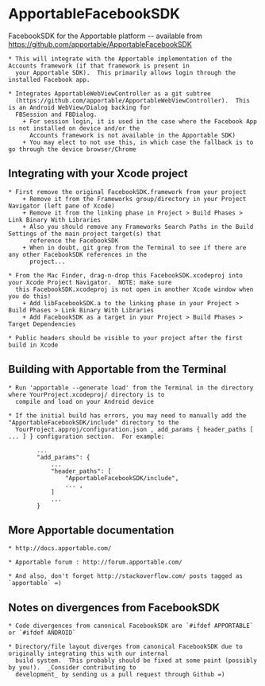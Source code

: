 ApportableFacebookSDK
=====================

FacebookSDK for the Apportable platform -- available from https://github.com/apportable/ApportableFacebookSDK

    * This will integrate with the Apportable implementation of the Accounts framework (if that framework is present in
      your Apportable SDK).  This primarily allows login through the installed Facebook app.

    * Integrates ApportableWebViewController as a git subtree
      (https://github.com/apportable/ApportableWebViewController).  This is an Android WebView/Dialog backing for
      FBSession and FBDialog.
        + For session login, it is used in the case where the Facebook App is not installed on device and/or the
          Accounts framework is not available in the Apportable SDK)
        + You may elect to not use this, in which case the fallback is to go through the device browser/Chrome

Integrating with your Xcode project
-----------------------------------

    * First remove the original FacebookSDK.framework from your project
        + Remove it from the Frameworks group/directory in your Project Navigator (left pane of Xcode)
        + Remove it from the linking phase in Project > Build Phases > Link Binary With Libraries
        + Also you should remove any Frameworks Search Paths in the Build Settings of the main project target(s) that
          reference the FacebookSDK
        + When in doubt, git grep from the Terminal to see if there are any other FacebookSDK references in the
          project...

    * From the Mac Finder, drag-n-drop this FacebookSDK.xcodeproj into your Xcode Project Navigator.  NOTE: make sure
      this FacebookSDK.xcodeproj is not open in another Xcode window when you do this!
        + Add libFacebookSDK.a to the linking phase in your Project > Build Phases > Link Binary With Libraries
        + Add FacebookSDK as a target in your Project > Build Phases > Target Dependencies

    * Public headers should be visible to your project after the first build in Xcode

Building with Apportable from the Terminal
------------------------------------------

    * Run 'apportable --generate load' from the Terminal in the directory where YourProject.xcodeproj/ directory is to
      compile and load on your Android device

    * If the initial build has errors, you may need to manually add the "ApportableFacebookSDK/include" directory to the
      YourProject.approj/configuration.json , add_params { header_paths [ ... ] } configuration section.  For example:

            ...
            "add_params": {
                ...
                "header_paths": [
                    "ApportableFacebookSDK/include",
                    ... ,
                ]
                ...
            }

More Apportable documentation
-----------------------------

    * http://docs.apportable.com/

    * Apportable forum : http://forum.apportable.com/

    * And also, don't forget http://stackoverflow.com/ posts tagged as `apportable` =)

Notes on divergences from FacebookSDK
-------------------------------------

    * Code divergences from canonical FacebookSDK are `#ifdef APPORTABLE` or `#ifdef ANDROID`

    * Directory/file layout diverges from canonical FacebookSDK due to originally integrating this with our internal
      build system.  This probably should be fixed at some point (possibly by you!).  _Consider contributing to
      development_ by sending us a pull request through Github =)


